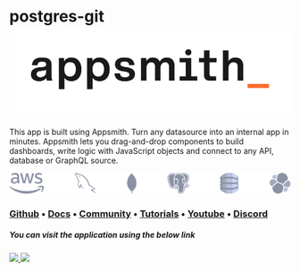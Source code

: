 # postgres-git![](https://raw.githubusercontent.com/appsmithorg/appsmith/release/static/appsmith_logo_primary.png)

This app is built using Appsmith. Turn any datasource into an internal app in minutes. Appsmith lets you drag-and-drop components to build dashboards, write logic with JavaScript objects and connect to any API, database or GraphQL source.

![](https://raw.githubusercontent.com/appsmithorg/appsmith/release/static/images/integrations.png)

### [Github](https://github.com/appsmithorg/appsmith) • [Docs](https://docs.appsmith.com/?utm_source=github&utm_medium=social&utm_content=appsmith_docs&utm_campaign=null&utm_term=appsmith_docs) • [Community](https://community.appsmith.com/) • [Tutorials](https://github.com/appsmithorg/appsmith/tree/update/readme#tutorials) • [Youtube](https://www.youtube.com/appsmith) • [Discord](https://discord.gg/rBTTVJp)

##### You can visit the application using the below link

###### [![](https://assets.appsmith.com/git-sync/Buttons.svg) ](https://ee-4517.dp.appsmith.com/applications/565ce7ba-6165-41c2-bb46-76df9e7e9176/pages/50f3df0e-4905-4feb-b008-212f0837a3ac) [![](https://assets.appsmith.com/git-sync/Buttons2.svg)](https://ee-4517.dp.appsmith.com/applications/565ce7ba-6165-41c2-bb46-76df9e7e9176/pages/50f3df0e-4905-4feb-b008-212f0837a3ac/edit)
